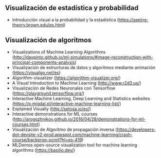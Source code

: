 ## Visualización de estadística y probabilidad
- Introducción visual a la probabilidad y la estadística (https://seeing-theory.brown.edu/es.html)

## Visualización de algoritmos 
- Visualizations of Machine Learning Algorithms (http://davpinto.github.io/ml-simulations/#image-reconstruction-with-principal-components-analysis)
- Visualización de estructuras de datos y algoritmos mediante animación (https://visualgo.net/es)
- Algorithm-visualizer (https://algorithm-visualizer.org/)
- A Visual Introduction to Machine Learning (http://www.r2d3.us/)
- Visualización de Redes Neuronales con Tensorflow (https://playground.tensorflow.org/)
- Interactive Machine Learning, Deep Learning and Statistics websites (https://p.migdal.pl/interactive-machine-learning-list/)
- Explained Visually (http://setosa.io/ev/)
- Interactive demonstrations for ML courses (http://arogozhnikov.github.io/2016/04/28/demonstrations-for-ml-courses.html)
- Visualización de Algoritmo de propagación inversa (https://developers-dot-devsite-v2-prod.appspot.com/machine-learning/crash-course/backprop-scroll?hl=es-419)
- MLDemos open-source visualization tool for machine learning algorithms (https://basilio.dev/)


